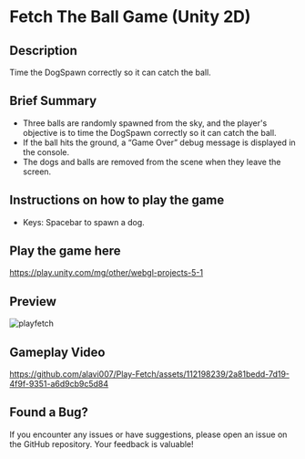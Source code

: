 # Fetch The Ball Game (Unity 2D)

## Description

Time the DogSpawn correctly so it can catch the ball.

## Brief Summary

- Three balls are randomly spawned from the sky, and the player's objective is to time the DogSpawn correctly so it can catch the ball. 
- If the ball hits the ground, a “Game Over” debug message is displayed in the console.
- The dogs and balls are removed from the scene when they leave the screen.
  
## Instructions on how to play the game

- Keys: Spacebar to spawn a dog. 

## Play the game here

https://play.unity.com/mg/other/webgl-projects-5-1

## Preview
![playfetch](https://github.com/alavi007/Play-Fetch/assets/112198239/364299da-bf0e-40ac-82ee-c3d5bf2226d8)

## Gameplay Video

https://github.com/alavi007/Play-Fetch/assets/112198239/2a81bedd-7d19-4f9f-9351-a6d9cb9c5d84

## Found a Bug?

If you encounter any issues or have suggestions, please open an issue on the GitHub repository. Your feedback is valuable!
